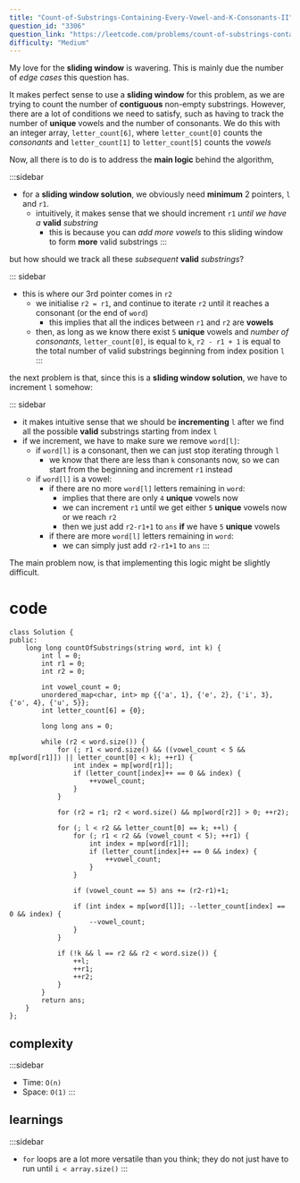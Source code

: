 ```yaml
---
title: "Count-of-Substrings-Containing-Every-Vowel-and-K-Consonants-II"
question_id: "3306"
question_link: "https://leetcode.com/problems/count-of-substrings-containing-every-vowel-and-k-consonants-ii/"
difficulty: "Medium"
---
```


My love for the **sliding window** is wavering. This is mainly due the number of *edge cases* this question has.

It makes perfect sense to use a **sliding window** for this problem, as we are trying to count the number of **contiguous** non-empty substrings.
However, there are a lot of conditions we need to satisfy, such as having to track the number of **unique** vowels and the number of consonants.
We do this with an integer array, `letter_count[6]`, where `letter_count[0]` counts the *consonants* and `letter_count[1]` to `letter_count[5]` counts the *vowels*

Now, all there is to do is to address the **main logic** behind the algorithm,

:::sidebar
- for a **sliding window solution**, we obviously need **minimum** 2 pointers, `l` and `r1`.
    - intuitively, it makes sense that we should increment `r1` *until we have a* **valid** *substring*
        - this is because you can *add more vowels* to this sliding window to form **more** valid substrings
:::

but how should we track all these *subsequent* **valid** *substrings*?

::: sidebar
- this is where our 3rd pointer comes in `r2`
    - we initialise `r2 = r1`, and continue to iterate `r2` until it reaches a consonant (or the end of `word`)
        - this implies that all the indices between `r1` and `r2` are **vowels**
    - then, as long as we know there exist `5` **unique** vowels and *number of consonants*, `letter_count[0]`, is equal to `k`, `r2 - r1 + 1` is equal to the total number of valid substrings beginning from index position `l`
:::

the next problem is that, since this is a **sliding window solution**, we have to increment `l` somehow:

::: sidebar
- it makes intuitive sense that we should be **incrementing** `l` after we find all the possible **valid** substrings starting from index `l`
- if we increment, we have to make sure we remove `word[l]`:
    - if `word[l]` is a consonant, then we can just stop iterating through `l`
        - we know that there are less than `k` consonants now, so we can start from the beginning and increment `r1` instead
    - if `word[l]` is a vowel:
        - if there are no more `word[l]` letters remaining in `word`:
            - implies that there are only `4` **unique** vowels now
            - we can increment `r1` until we get either `5` **unique** vowels now or we reach `r2`
            - then we just add `r2-r1+1` to `ans` **if** we have `5` **unique** vowels
        - if there are more `word[l]` letters remaining in `word`:
            - we can simply just add `r2-r1+1` to `ans`
:::

The main problem now, is that implementing this logic might be slightly difficult.

# cod<span>e</span>

```{.cpp}
class Solution {
public:
    long long countOfSubstrings(string word, int k) {
        int l = 0;
        int r1 = 0;
        int r2 = 0;

        int vowel_count = 0;
        unordered_map<char, int> mp {{'a', 1}, {'e', 2}, {'i', 3}, {'o', 4}, {'u', 5}};
        int letter_count[6] = {0};

        long long ans = 0;

        while (r2 < word.size()) {
            for (; r1 < word.size() && ((vowel_count < 5 && mp[word[r1]]) || letter_count[0] < k); ++r1) {
                int index = mp[word[r1]];
                if (letter_count[index]++ == 0 && index) {
                    ++vowel_count;
                }
            }

            for (r2 = r1; r2 < word.size() && mp[word[r2]] > 0; ++r2);

            for (; l < r2 && letter_count[0] == k; ++l) {
                for (; r1 < r2 && (vowel_count < 5); ++r1) {
                    int index = mp[word[r1]];
                    if (letter_count[index]++ == 0 && index) {
                        ++vowel_count;
                    }
                }

                if (vowel_count == 5) ans += (r2-r1)+1;

                if (int index = mp[word[l]]; --letter_count[index] == 0 && index) {
                    --vowel_count;
                }
            }

            if (!k && l == r2 && r2 < word.size()) {
                ++l;
                ++r1;
                ++r2;
            }
        }
        return ans;
    }
};
```

## complexit<span>y</span>

:::sidebar
- Time: `O(n)`
- Space: `O(1)`
:::

## learning<span>s</span>

:::sidebar
- `for` loops are a lot more versatile than you think; they do not just have to run until `i < array.size()`
:::
